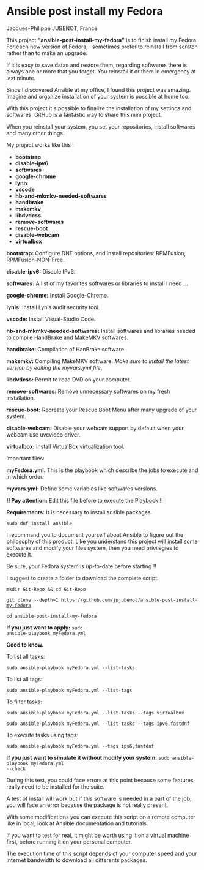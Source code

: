 # Ansible post install my Fedora
Jacques-Philippe JUBENOT, France

<p>This project <strong>"ansible-post-install-my-fedora"</strong> is to finish install my Fedora.
For each new version of Fedora, I sometimes prefer to reinstall from scratch rather than to make
an upgrade.</p>
<p>If it is easy to save datas and restore them, regarding softwares there is always
one or more that you forget. You reinstall it or them in emergency at last minute.</p>
<p>Since I discovered Ansible at my office, I found this project was amazing.
Imagine and organize installation of your system is possible at home too.</p>
<p>With this project it's possible to finalize the installation of my settings and softwares.
GitHub is a fantastic way to share this mini project.</p>
<p>When you reinstall your system, you set your repositories, install softwares and
many other things.</p>

My project works like this :
- <strong>bootstrap</strong>
- <strong>disable-ipv6</strong>
- <strong>softwares</strong>
- <strong>google-chrome</strong>
- <strong>lynis</strong>
- <strong>vscode</strong>
- <strong>hb-and-mkmkv-needed-softwares</strong>
- <strong>handbrake</strong>
- <strong>makemkv</strong>
- <strong>libdvdcss</strong>
- <strong>remove-softwares</strong>
- <strong>rescue-boot</strong>
- <strong>disable-webcam</strong>
- <strong>virtualbox</strong>

<strong>bootstrap:</strong> Configure DNF options, and install repositories: RPMFusion, RPMFusion-NON-Free.

<strong>disable-ipv6:</strong> Disable IPv6.

<strong>softwares:</strong> A list of my favorites softwares or libraries to install I need ...

<strong>google-chrome:</strong> Install Google-Chrome.

<strong>lynis:</strong> Install Lynis audit security tool.

<strong>vscode:</strong> Install Visual-Studio Code.

<strong>hb-and-mkmkv-needed-softwares:</strong> Install softwares and libraries needed to compile HandBrake and MakeMKV softwares.

<strong>handbrake:</strong> Compilation of HanBrake software.

<strong>makemkv:</strong> Compiling MakeMKV software. <em>Make sure to install the latest version by editing the myvars.yml file</em>.

<strong>libdvdcss:</strong> Permit to read DVD on your computer.

<strong>remove-softwares:</strong> Remove unnecessary softwares on my fresh installation.

<strong>rescue-boot:</strong> Recreate your Rescue Boot Menu after many upgrade of your system.

<strong>disable-webcam:</strong> Disable your webcam support by default when your webcam use uvcvideo driver.

<strong>virtualbox:</strong> Install VirtualBox virtualization tool.


Important files:

<strong>myFedora.yml:</strong> This is the playbook which describe the jobs to execute and in which order.

<strong>myvars.yml:</strong> Define some variables like softwares versions.
<p><strong>!! Pay attention:</strong> Edit this file before to execute the Playbook !!</p>


<strong>Requirements:</strong>
It is necessary to install ansible packages.

<code>sudo dnf install ansible</code>

I recommand you to document yourself about Ansible to figure out the philosophy of this product.
Like you understand this project will install some softwares and modify your files system,
then you need privilegies to execute it.

<p>Be sure, your Fedora system is up-to-date before starting !!</p>

I suggest to create a folder to download the complete script.

<code>mkdir Git-Repo && cd Git-Repo</code>

<code>git clone  --depth=1 https://github.com/jpjubenot/ansible-post-install-my-fedora</code>

<code>cd ansible-post-install-my-fedora</code>

<strong>If you just want to apply:</strong> <code>sudo ansible-playbook myFedora.yml</code>

<strong>Good to know.</strong>
<p>To list all tasks:</p>
<p><code>sudo ansible-playbook myFedora.yml --list-tasks</code></p>

<p>To list all tags:</p>
<p><code>sudo ansible-playbook myFedora.yml --list-tags</code></p>

<p>To filter tasks:</p>
<p><code>sudo ansible-playbook myFedora.yml --list-tasks --tags virtualbox</code></p>
<p><code>sudo ansible-playbook myFedora.yml --list-tasks --tags ipv6,fastdnf</code></p>

<p>To execute tasks using tags:</p>
<p><code>sudo ansible-playbook myFedora.yml --tags ipv6,fastdnf</code></p>

<strong>If you just want to simulate it without modify your system:</strong> <code>sudo ansible-playbook myFedora.yml --check</code>

<p>During this test, you could face errors at this point because some features really need
to be installed for the suite.</p>
<p>A test of install will work but if this software is needed in a part of the job, you will
face an error because the package is not really present.</p>
<p>With some modifications you can execute this script on a remote computer like in local, look at Ansible documentation
and tutorials.</p>
<p>If you want to test for real, it might be worth using it on a virtual machine first, before running it on your personal computer.</p>
<p>The execution time of this script depends of your computer speed and your Internet bandwidth to download all differents packages.</p>